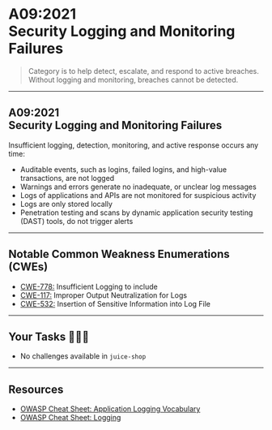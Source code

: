 # A09:2021<br>Security Logging and Monitoring Failures

>Category is to help detect, escalate, and respond to active breaches. Without logging and monitoring, breaches cannot be detected.

---

## A09:2021<br>Security Logging and Monitoring Failures

Insufficient logging, detection, monitoring, and active response occurs any time:

- Auditable events, such as logins, failed logins, and high-value transactions, are not logged <!-- .element: style="font-size:0.8em"-->
- Warnings and errors generate no inadequate, or unclear log messages <!-- .element: style="font-size:0.8em"-->
- Logs of applications and APIs are not monitored for suspicious activity <!-- .element: style="font-size:0.8em"-->
- Logs are only stored locally <!-- .element: style="font-size:0.8em"-->
- Penetration testing and scans by dynamic application security testing (DAST) tools, do not trigger alerts <!-- .element: style="font-size:0.8em"-->

---

## Notable Common Weakness Enumerations (CWEs)

- [CWE-778:](https://cwe.mitre.org/data/definitions/778.html)
Insufficient Logging to include
- [CWE-117:](https://cwe.mitre.org/data/definitions/117.html)
Improper Output Neutralization for Logs
- [CWE-532:](https://cwe.mitre.org/data/definitions/532.html)
Insertion of Sensitive Information into Log File

---

## Your Tasks 🧑🏻‍💻

- No challenges available in `juice-shop`

---

## Resources

- [OWASP Cheat Sheet: Application Logging Vocabulary](https://cheatsheetseries.owasp.org/cheatsheets/Application_Logging_Vocabulary_Cheat_Sheet.html)
- [OWASP Cheat Sheet: Logging](https://cheatsheetseries.owasp.org/cheatsheets/Logging_Cheat_Sheet.html)
